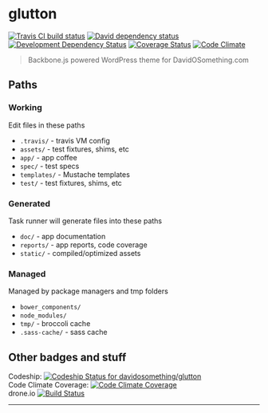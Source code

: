 # glutton

[![Travis CI build status][travisBadge]][travisLink]
[![David dependency status][davidBadge]][davidLink]
[![Development Dependency Status][davidDevBadge]][davidDevLink]
[![Coverage Status][coverallsBadge]][coverallsLink]
[![Code Climate][codeClimateBadge]][codeClimateLink]

> Backbone.js powered WordPress theme for DavidOSomething.com

## Paths

### Working

Edit files in these paths

- `.travis/` - travis VM config
- `assets/` - test fixtures, shims, etc
- `app/` - app coffee
- `spec/` - test specs
- `templates/` - Mustache templates
- `test/` - test fixtures, shims, etc

### Generated

Task runner will generate files into these paths

- `doc/` - app documentation
- `reports/` - app reports, code coverage
- `static/` - compiled/optimized assets

### Managed

Managed by package managers and tmp folders

- `bower_components/`
- `node_modules/`
- `tmp/` - broccoli cache
- `.sass-cache/` - sass cache

## Other badges and stuff
Codeship: [![Codeship Status for davidosomething/glutton][codeshipBadge]][codeshipLink]<br>
Code Climate Coverage: [![Code Climate Coverage][codeClimateCoverageBadge]][codeClimateLink]<br>
drone.io [![Build Status][droneIoBadge]][droneIoLink]<br>

----


[codeClimateBadge]: https://codeclimate.com/github/davidosomething/glutton/badges/gpa.svg
[codeClimateLink]:  https://codeclimate.com/github/davidosomething/glutton
[codeClimateCoverageBadge]: https://codeclimate.com/github/davidosomething/glutton/badges/coverage.svg
[codeshipBadge]:  https://www.codeship.io/projects/4c4f8010-0f00-0132-fc79-02c0648a600f/status?branch=master
[codeshipLink]:   https://www.codeship.io/projects/32535
[coverallsBadge]: https://coveralls.io/repos/davidosomething/glutton/badge.png
[coverallsLink]:  https://coveralls.io/r/davidosomething/glutton
[davidBadge]:     https://david-dm.org/davidosomething/glutton.png?theme=shields.io
[davidLink]:      https://david-dm.org/davidosomething/glutton#info=dependencies
[davidDevBadge]:  https://david-dm.org/davidosomething/glutton/dev-status.png?theme=shields.io
[davidDevLink]:   https://david-dm.org/davidosomething/glutton#info=devDependencies
[droneIoBadge]:   https://drone.io/github.com/davidosomething/glutton/status.png
[droneIoLink]:    https://drone.io/github.com/davidosomething/glutton/latest
[travisLink]:     https://travis-ci.org/davidosomething/glutton
[travisBadge]:    http://travis-ci.org/davidosomething/glutton.png
